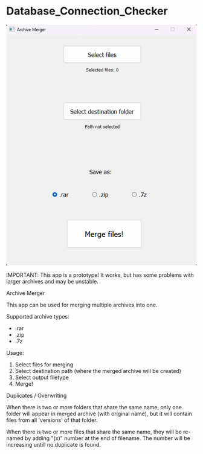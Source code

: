 # Database_Connection_Checker

![Screenshot](screenshot.png)

IMPORTANT: This app is a prototype! It works, but has some problems with larger archives and may be unstable.


Archive Merger

This app can be used for merging multiple archives into one.

Supported archive types:
- .rar
- .zip
- .7z

Usage:
1. Select files for merging
2. Select destination path (where the merged archive will be created)
3. Select output filetype
4. Merge!

Duplicates / Overwriting

When there is two or more folders that share the same name, only one folder will appear in merged archive (with original name), but it will contain files from all 'versions' of that folder.

When there is two or more files that share the same name, they will be re-named by adding "(x)" number at the end of filename. The number will be increasing untill no duplicate is found.
